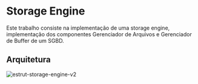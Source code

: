 # Storage Engine
Este trabalho consiste na implementação de uma storage engine, implementação dos componentes Gerenciador de Arquivos e Gerenciador de Buffer de um SGBD.

## Arquitetura
![estrut-storage-engine-v2](https://user-images.githubusercontent.com/41158713/52479224-aa0b7380-2b86-11e9-8804-34b849294bd1.jpg)
